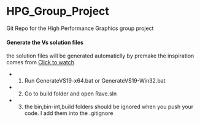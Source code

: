 # HPG_Group_Project

Git Repo for the High Performance Graphics group project

#### Generate the Vs solution files 

the solution files will be generated automaticlly by premake
the inspiration comes from [Click to watch](https://www.youtube.com/watch?v=sULV3aB2qeU)

- 1. Run GenerateVS19-x64.bat or GenerateVS19-Win32.bat


- 2. Go to build folder and open Rave.sln


- 3. the bin,bin-int,build folders should be ignored when you push your code. I add them into the .gitignore

